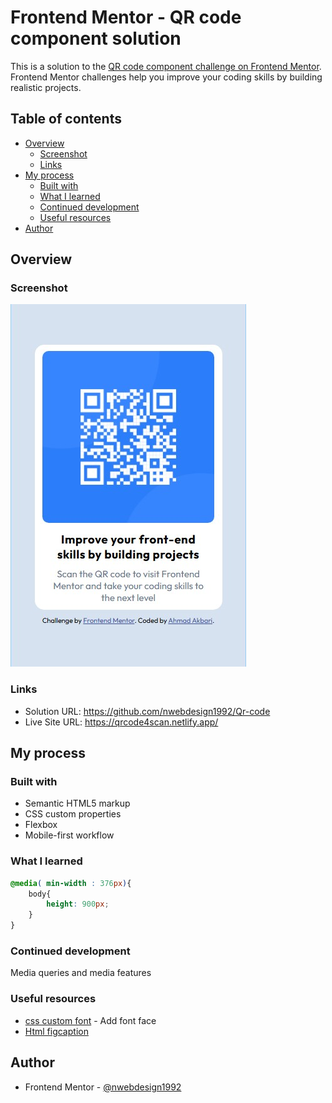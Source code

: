 # Frontend Mentor - QR code component solution

This is a solution to the [QR code component challenge on Frontend Mentor](https://www.frontendmentor.io/challenges/qr-code-component-iux_sIO_H). Frontend Mentor challenges help you improve your coding skills by building realistic projects.

## Table of contents

- [Overview](#overview)
  - [Screenshot](#screenshot)
  - [Links](#links)
- [My process](#my-process)
  - [Built with](#built-with)
  - [What I learned](#what-i-learned)
  - [Continued development](#continued-development)
  - [Useful resources](#useful-resources)
- [Author](#author)


## Overview

### Screenshot

![](./screenshots/qr-code2025-10-19191423.jpg)

### Links

- Solution URL: https://github.com/nwebdesign1992/Qr-code
- Live Site URL: https://qrcode4scan.netlify.app/

## My process

### Built with

- Semantic HTML5 markup
- CSS custom properties
- Flexbox
- Mobile-first workflow

### What I learned

```css
@media( min-width : 376px){
    body{
        height: 900px;
    }
}
```

### Continued development

Media queries and media features

### Useful resources

- [css custom font](https://www.w3schools.com/css/css3_fonts.asp) - Add font face
- [Html figcaption](https://www.w3schools.com/tags/tag_figcaption.asp)


## Author

- Frontend Mentor - [@nwebdesign1992](https://www.frontendmentor.io/profile/nwebdesign1992)


